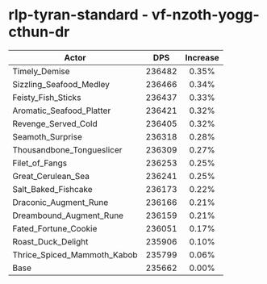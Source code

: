 # rlp-tyran-standard - vf-nzoth-yogg-cthun-dr
| Actor | DPS | Increase |
|---|:---:|:---:|
|Timely_Demise|236482|0.35%|
|Sizzling_Seafood_Medley|236466|0.34%|
|Feisty_Fish_Sticks|236437|0.33%|
|Aromatic_Seafood_Platter|236421|0.32%|
|Revenge_Served_Cold|236405|0.32%|
|Seamoth_Surprise|236318|0.28%|
|Thousandbone_Tongueslicer|236309|0.27%|
|Filet_of_Fangs|236253|0.25%|
|Great_Cerulean_Sea|236241|0.25%|
|Salt_Baked_Fishcake|236173|0.22%|
|Draconic_Augment_Rune|236166|0.21%|
|Dreambound_Augment_Rune|236159|0.21%|
|Fated_Fortune_Cookie|236051|0.17%|
|Roast_Duck_Delight|235906|0.10%|
|Thrice_Spiced_Mammoth_Kabob|235799|0.06%|
|Base|235662|0.00%|
